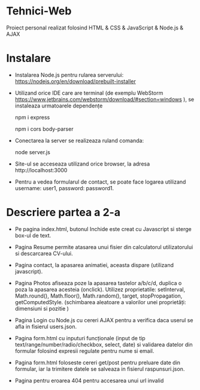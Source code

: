 # Tehnici-Web
Proiect personal realizat folosind HTML & CSS & JavaScript & Node.js & AJAX 

# Instalare
- Instalarea Node.js pentru rularea serverului: https://nodejs.org/en/download/prebuilt-installer 
- Utilizand orice IDE care are terminal (de exemplu WebStorm https://www.jetbrains.com/webstorm/download/#section=windows ), se instaleaza urmatoarele dependențe

    npm i express

    npm i cors body-parser

- Conectarea la server se realizeaza ruland comanda:

    node server.js
  
- Site-ul se acceseaza utilizand orice browser, la adresa http://localhost:3000
- Pentru a vedea formularul de contact, se poate face logarea utilizand username: user1, password: password1. 

# Descriere partea a 2-a
- Pe pagina index.html, butonul Inchide este creat cu Javascript si sterge box-ul de text.
- Pagina Resume permite atasarea unui fisier din calculatorul utilizatorului si descarcarea CV-ului.
- Pagina contact, la apasarea animatiei, aceasta dispare (utilizand javascript).
- Pagina Photos afiseaza poze la apasarea tastelor a/b/c/d, duplica o poza la apasarea acesteia (onclick). Utilizez proprietatile: setInterval, Math.round(), Math.floor(), Math.random(), target, stopPropagation, getComputedStyle. (schimbarea aleatoare a valorilor unei proprietăți: dimensiuni si pozitie )
  
- Pagina Login cu Node.js cu cereri AJAX pentru a verifica daca userul se afla in fisierul users.json.
- Pagina form.html cu inputuri funcționale (input de tip text/range/number/radio/checkbox, select, date) si validarea datelor din formular folosind expresii regulate pentru nume si email.
- Pagina form.html foloseste cereri get/post pentru preluare date din formular, iar la trimitere datele se salveaza in fisierul raspunsuri.json.
- Pagina pentru eroarea 404 pentru accesarea unui url invalid
